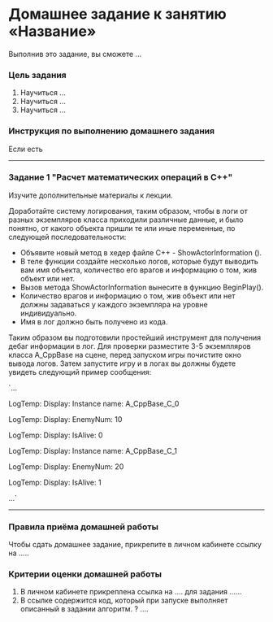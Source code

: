 # Домашнее задание к занятию «Название»

Выполнив это задание, вы сможете ... 

### Цель задания

1. Научиться ...
2. Научиться ...
3. Научиться ...

### Инструкция по выполнению домашнего задания

Если есть

------

### Задание 1 "Расчет математических операций в С++"

Изучите дополнительные материалы к лекции.

Доработайте систему логирования, таким образом, чтобы в логи от разных экземпляров класса приходили различные данные, и было понятно, от какого объекта пришли те или иные переменные, по следующей последовательности:
* Объявите новый метод в хедер файле С++ - ShowActorInformation ().
* В теле функции создайте несколько логов, которые будут выводить вам имя объекта, количество его врагов и информацию о том, жив объект или нет.
* Вызов метода ShowActorInformation вынесите в функцию BeginPlay(). 
* Количество врагов и информацию о том, жив объект или нет должны задаваться у каждого экземпляра на уровне индивидуально.
* Имя в лог должно быть получено из кода.

Таким образом вы подготовили простейший инструмент для получения дебаг информации в лог. Для проверки разместите 3-5 экземпляров класса A_CppBase на сцене, перед запуском игры почистите окно вывода логов. Затем запустите игру и в логах вы должны будете увидеть следующий пример сообщения:

`…

LogTemp: Display: Instance name: A_CppBase_C_0

LogTemp: Display: EnemyNum: 10

LogTemp: Display: IsAlive: 0

LogTemp: Display: Instance name: A_CppBase_C_1

LogTemp: Display: EnemyNum: 20

LogTemp: Display: IsAlive: 1

…`


------

### Правила приёма домашней работы

Чтобы сдать домашнее задание, прикрепите в личном кабинете ссылку на .....

### Критерии оценки домашней работы

1. В личном кабинете прикреплена ссылка на .... для задания ......
2. В ссылке содержится код, который при запуске выполняет описанный в задании алгоритм. ? ....

